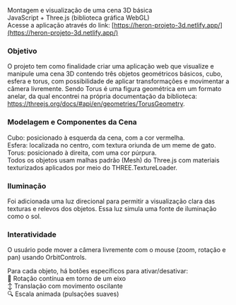 Montagem e visualização de uma cena 3D básica<br />
JavaScript + Three.js (biblioteca gráfica WebGL)<br />
Acesse a aplicação através do link: [https://heron-projeto-3d.netlify.app/](https://heron-projeto-3d.netlify.app/)

### Objetivo

O projeto tem como finalidade criar uma aplicação web que visualize e manipule uma cena 3D contendo três objetos geométricos básicos, cubo, esfera e torus, com possibilidade de aplicar transformações e movimentar a câmera livremente. Sendo Torus é uma figura geométrica em um formato anelar, da qual encontrei na própria documentação da biblioteca: https://threejs.org/docs/#api/en/geometries/TorusGeometry.

### Modelagem e Componentes da Cena

Cubo: posicionado à esquerda da cena, com a cor vermelha.<br />
Esfera: localizada no centro, com textura oriunda de um meme de gato.<br />
Torus: posicionado à direita, com uma cor púrpura.<br />
Todos os objetos usam malhas padrão (Mesh) do Three.js com materiais texturizados aplicados por meio do THREE.TextureLoader.<br />

### Iluminação

Foi adicionada uma luz direcional para permitir a visualização clara das texturas e relevos dos objetos. Essa luz simula uma fonte de iluminação como o sol.

### Interatividade
O usuário pode mover a câmera livremente com o mouse (zoom, rotação e pan) usando OrbitControls.

Para cada objeto, há botões específicos para ativar/desativar:<br />
🔁 Rotação contínua em torno de um eixo<br />
↕ Translação com movimento oscilante<br />
🔍 Escala animada (pulsações suaves)<br />
